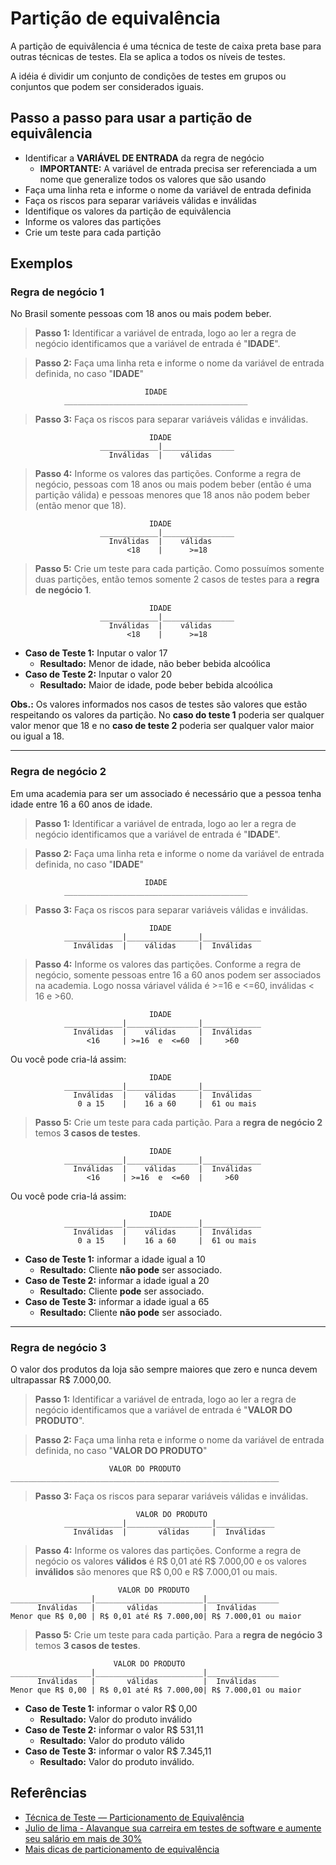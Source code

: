 # Partição de equivalência

A partição de equivâlencia é uma técnica de teste de caixa preta base para outras técnicas de testes. Ela se aplica a todos os níveis de testes.

A idéia é dividir um conjunto de condições de testes em grupos ou conjuntos que podem ser considerados iguais.

## **Passo a passo** para usar a partição de equivâlencia

- Identificar a **VARIÁVEL DE ENTRADA** da regra de negócio
  - **IMPORTANTE:** A variável de entrada precisa ser referenciada a um nome que generalize todos os valores que são usando
- Faça uma linha reta e informe o nome da variável de entrada definida
- Faça os riscos para separar variáveis válidas e inválidas
- Identifique os valores da partição de equivâlencia
- Informe os valores das partições
- Crie um teste para cada partição

## **Exemplos**

### **Regra de negócio 1**

No Brasil somente pessoas com 18 anos ou mais podem beber.

> **Passo 1:** Identificar a variável de entrada, logo ao ler a regra de negócio identificamos que a variável de entrada é "**IDADE**".

> **Passo 2:** Faça uma linha reta e informe o nome da variável de entrada definida, no caso "**IDADE**"

```
                              IDADE
            _________________________________________

```

> **Passo 3:** Faça os riscos para separar variáveis válidas e inválidas.

```
                               IDADE
                    _____________|________________
                      Inválidas  |    válidas     

```

> **Passo 4:**  Informe os valores das partições. Conforme a regra de negócio, pessoas com 18 anos ou mais podem beber (então é uma partição válida) e pessoas menores que 18 anos não podem beber (então menor que 18).

```
                               IDADE
                    _____________|________________
                      Inválidas  |    válidas     
                          <18    |      >=18
```

> **Passo 5:** Crie um teste para cada partição. Como possuímos somente duas partições, então temos somente 2 casos de testes para a **regra de negócio 1**.

```
                               IDADE
                    _____________|________________
                      Inválidas  |    válidas     
                          <18    |      >=18
```

- **Caso de Teste 1:** Inputar o valor 17
  - **Resultado:** Menor de idade, não beber bebida alcoólica
- **Caso de Teste 2:** Inputar o valor 20
  - **Resultado:** Maior de idade, pode beber bebida alcoólica

**Obs.:** Os valores informados nos casos de testes são valores que estão respeitando os valores da partição. No **caso do teste 1** poderia ser qualquer valor menor que 18 e no **caso de teste 2** poderia ser qualquer valor maior ou igual a 18.

______

### **Regra de negócio 2**

Em uma academia para ser um associado é necessário que a pessoa tenha idade entre 16 a 60 anos de idade.

> **Passo 1:** Identificar a variável de entrada, logo ao ler a regra de negócio identificamos que a variável de entrada é "**IDADE**".

> **Passo 2:** Faça uma linha reta e informe o nome da variável de entrada definida, no caso "**IDADE**"

```
                              IDADE
            _________________________________________

```

> **Passo 3:** Faça os riscos para separar variáveis válidas e inválidas.

```
                               IDADE
            _____________|________________|_____________
              Inválidas  |    válidas     |  Inválidas  

```

> **Passo 4:**  Informe os valores das partições. Conforme a regra de negócio, somente pessoas entre 16 a 60 anos podem ser associados na academia.
> Logo nossa váriavel válida é >=16 e <=60, inválidas < 16 e >60.

```
                               IDADE
            _____________|________________|_____________
              Inválidas  |    válidas     |  Inválidas  
                 <16     | >=16  e  <=60  |     >60  

```
Ou você pode cria-lá assim:
```
                               IDADE
            _____________|________________|_____________
              Inválidas  |    válidas     |  Inválidas  
               0 a 15    |    16 a 60     |  61 ou mais  

```

> **Passo 5:** Crie um teste para cada partição. Para a **regra de negócio 2** temos **3 casos de testes**.
```
                               IDADE
            _____________|________________|_____________
              Inválidas  |    válidas     |  Inválidas  
                 <16     | >=16  e  <=60  |     >60  

```
Ou você pode cria-lá assim:
```
                               IDADE
            _____________|________________|_____________
              Inválidas  |    válidas     |  Inválidas  
               0 a 15    |    16 a 60     |  61 ou mais  

```

- **Caso de Teste 1:** informar a idade igual a 10
  - **Resultado:** Cliente **não pode** ser associado.
- **Caso de Teste 2:** informar a idade igual a 20
  - **Resultado:** Cliente **pode** ser associado.
- **Caso de Teste 3:** informar a idade igual a 65
  - **Resultado:** Cliente **não pode** ser associado.

____

### **Regra de negócio 3**

O valor dos produtos da loja são sempre maiores que zero e nunca devem ultrapassar R$ 7.000,00.

> **Passo 1:** Identificar a variável de entrada, logo ao ler a regra de negócio identificamos que a variável de entrada é "**VALOR DO PRODUTO**".

> **Passo 2:** Faça uma linha reta e informe o nome da variável de entrada definida, no caso "**VALOR DO PRODUTO**"

```
                      VALOR DO PRODUTO
____________________________________________________________

```

> **Passo 3:** Faça os riscos para separar variáveis válidas e inválidas.

```
                            VALOR DO PRODUTO
            _____________|___________________|_____________
              Inválidas  |       válidas     |  Inválidas  

```

> **Passo 4:**  Informe os valores das partições. Conforme a regra de negócio
> os valores **válidos** é R$ 0,01 até R$ 7.000,00 e os valores **inválidos** são menores que R$ 0,00 e 
> R$ 7.000,01 ou mais.

```
                        VALOR DO PRODUTO
__________________|________________________|________________
      Inválidas   |       válidas          |  Inválidas  
Menor que R$ 0,00 | R$ 0,01 até R$ 7.000,00| R$ 7.000,01 ou maior 

```

> **Passo 5:** Crie um teste para cada partição. Para a **regra de negócio 3** temos **3 casos de testes**.

```
                       VALOR DO PRODUTO
__________________|________________________|________________
      Inválidas   |       válidas          |  Inválidas  
Menor que R$ 0,00 | R$ 0,01 até R$ 7.000,00| R$ 7.000,01 ou maior 

```

- **Caso de Teste 1:** informar o valor R$ 0,00
  - **Resultado:** Valor do produto inválido
- **Caso de Teste 2:** informar o valor R$ 531,11
  - **Resultado:** Valor do produto válido
- **Caso de Teste 3:** informar o valor R$ 7.345,11
  - **Resultado:** Valor do produto inválido.

## Referências

- [Técnica de Teste — Particionamento de Equivalência](https://medium.com/revista-tspi/t%C3%A9cnica-de-teste-particionamento-de-equival%C3%AAncia-d32a7d689d82)
- [Julio de lima - Alavanque sua carreira em testes de software e aumente seu salário em mais de 30%](https://programa.juliodelima.com.br/)
- [Mais dicas de particionamento de equivalência](https://www.toolsqa.com/software-testing/istqb/equivalence-partitioning/)
